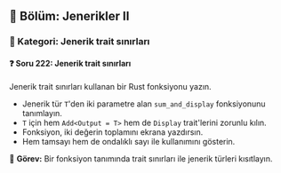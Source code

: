 ## 📘 Bölüm: Jenerikler II  
### 🔹 Kategori: Jenerik trait sınırları  
#### ❓ Soru 222: Jenerik trait sınırları

Jenerik trait sınırları kullanan bir Rust fonksiyonu yazın.

- Jenerik tür `T`'den iki parametre alan `sum_and_display` fonksiyonunu tanımlayın.
- `T` için hem `Add<Output = T>` hem de `Display` trait'lerini zorunlu kılın.
- Fonksiyon, iki değerin toplamını ekrana yazdırsın.
- Hem tamsayı hem de ondalıklı sayı ile kullanımını gösterin.

🔧 **Görev:** Bir fonksiyon tanımında trait sınırları ile jenerik türleri kısıtlayın.
